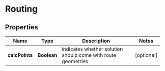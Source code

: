 
# Routing

## Properties
Name | Type | Description | Notes
------------ | ------------- | ------------- | -------------
**calcPoints** | **Boolean** | indicates whether solution should come with route geometries |  [optional]



